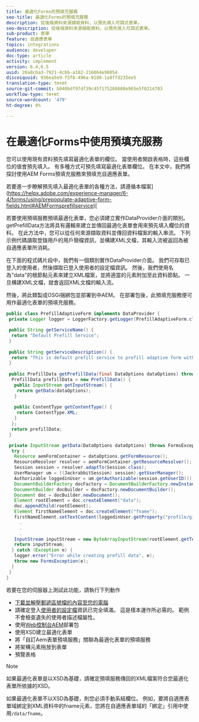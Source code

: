 ```yaml
---
title: 最適化Forms的預填充服務
seo-title: 最適化Forms的預填充服務
description: 從後端資料來源擷取資料，以預先填入可調式表單。
seo-description: 從後端資料來源擷取資料，以預先填入可調式表單。
sub-product: 表單
feature: 自適應表單
topics: integrations
audience: developer
doc-type: article
activity: implement
version: 6.4,6.5
uuid: 26a8cba3-7921-4cbb-a182-216064e98054
discoiquuid: 936ea5e9-f5f0-496a-9188-1a8ffd235ee5
translation-type: tm+mt
source-git-commit: b040bdf97df39c45f175288608e965e5f0214703
workflow-type: tm+mt
source-wordcount: '479'
ht-degree: 0%

---
```



# 在最適化Forms中使用預填充服務

您可以使用現有資料預先填寫最適化表單的欄位。 當使用者開啟表格時，這些欄位的值會預先填入。 有多種方式可預先填寫最適化表單欄位。 在本文中，我們將探討使用AEM Forms預填充服務來預填充自適應表單。

若要進一步瞭解預先填入最適化表單的各種方法，請遵循本檔案](https://helpx.adobe.com/experience-manager/6-4/forms/using/prepopulate-adaptive-form-fields.html#AEMFormsprefillservice)[

若要使用預填服務預填最適化表單，您必須建立實作DataProvider介面的類別。 getPrefillData方法將具有邏輯來建立並傳回最適化表單會用來預先填入欄位的資料。 在此方法中，您可以從任何來源擷取資料並傳回資料檔案的輸入串流。 下列示例代碼讀取登錄用戶的用戶簡檔資訊，並構建XML文檔，其輸入流被返回為被自適應表單所消耗。

在下面的程式碼片段中，我們有一個類別實作DataProvider介面。 我們可存取已登入的使用者，然後擷取已登入使用者的設定檔資訊。 然後，我們使用名為&quot;data&quot;的根節點元素來建立XML檔案，並將適當的元素附加至此資料節點。 一旦構建XML文檔，就會返回XML文檔的輸入流。

然後，將此類製成OSGi捆綁包並部署到中AEM。 在部署包後，此預填充服務便可用作最適化表單的預填充服務。

```java
public class PrefillAdaptiveForm implements DataProvider {
 private Logger logger = LoggerFactory.getLogger(PrefillAdaptiveForm.class);

 public String getServiceName() {
  return "Default Prefill Service";
 }
 
 public String getServiceDescription() {
  return "This is default prefill service to prefill adaptive form with user data";
 }
 
 public PrefillData getPrefillData(final DataOptions dataOptions) throws FormsException {
  PrefillData prefillData = new PrefillData() {
   public InputStream getInputStream() {
    return getData(dataOptions);
   }
   
   public ContentType getContentType() {
    return ContentType.XML;
   }
  };
  return prefillData;
 }

 private InputStream getData(DataOptions dataOptions) throws FormsException {  
  try {
   Resource aemFormContainer = dataOptions.getFormResource();
   ResourceResolver resolver = aemFormContainer.getResourceResolver();
   Session session = resolver.adaptTo(Session.class);
   UserManager um = ((JackrabbitSession) session).getUserManager();
   Authorizable loggedinUser = um.getAuthorizable(session.getUserID());
   DocumentBuilderFactory docFactory = DocumentBuilderFactory.newInstance();
   DocumentBuilder docBuilder = docFactory.newDocumentBuilder();
   Document doc = docBuilder.newDocument();
   Element rootElement = doc.createElement("data");
   doc.appendChild(rootElement);
   Element firstNameElement = doc.createElement("fname");
   firstNameElement.setTextContent(loggedinUser.getProperty("profile/givenName")[0].getString());
     .
     .
     .
   InputStream inputStream = new ByteArrayInputStream(rootElement.getTextContent().getBytes());
   return inputStream;
  } catch (Exception e) {
   logger.error("Error while creating prefill data", e);
   throw new FormsException(e);
  }
 }
}
```

若要在您的伺服器上測試此功能，請執行下列動作

* [下載並解壓郵遞區號檔的內容至您的電腦](assets/prefillservice.zip)
* 請確定登入[使用者的設定檔](http://localhost:4502/libs/granite/security/content/useradmin)資訊已完全填滿。 這是樣本運作所必需的。 範例不會檢查遺失的使用者描述檔屬性。
* 使用[Web控制台AEM](http://localhost:4502/system/console/bundles)部署包
* 使用XSD建立最適化表單
* 將「自訂Aem表單預填服務」關聯為最適化表單的預填服務
* 將架構元素拖放到表單
* 預覽表格

>[!NOTE]
>
>如果最適化表單是以XSD為基礎，請確定預填服務傳回的XML檔案符合您最適化表單所依據的XSD。
>
>如果最適化表單不以XSD為基礎，則您必須手動系結欄位。 例如，要將自適應表單域綁定到XML資料中的fname元素，您將在自適應表單域的「綁定」引用中使用`/data/fname`。

